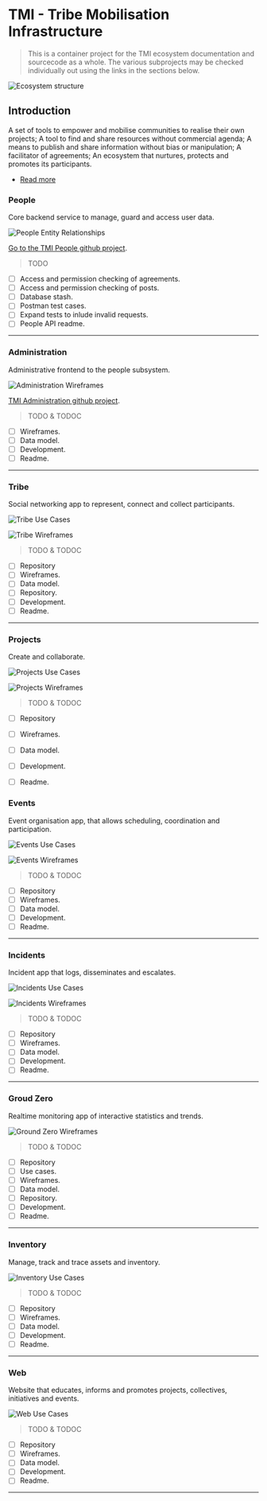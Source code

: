 # TMI - Tribe Mobilisation Infrastructure

>This is a container project for the TMI ecosystem documentation and sourcecode
as a whole. The various subprojects may be checked individually out using the
links in the sections below.

![Ecosystem structure](./docs/ecosystem.svg)


## Introduction

A set of tools to empower and mobilise communities to realise their own
projects; A tool to find and share resources without commercial agenda; A means
to publish and share information without bias or manipulation; A facilitator of
agreements; An ecosystem that nurtures, protects and promotes its participants.

* [Read more](./docs/Introduction.pdf)


### People

Core backend service to manage, guard and access user data.

![People Entity Relationships](./docs/People-Entity-Relationships.svg)

[Go to the TMI People github project](https://github.com/AfrikaBurn/TMI-People).

>TODO
- [ ] Access and permission checking of agreements.
- [ ] Access and permission checking of posts.
- [ ] Database stash.
- [ ] Postman test cases.
- [ ] Expand tests to inlude invalid requests.
- [ ] People API readme.

<hr />


### Administration

Administrative frontend to the people subsystem.

![Administration Wireframes](./docs/Administration-Wireframes.svg)

[TMI Administration github project](https://github.com/AfrikaBurn/TMI-Admin).

>TODO & TODOC
- [ ] Wireframes.
- [ ] Data model.
- [ ] Development.
- [ ] Readme.

<hr />


### Tribe

Social networking app to represent, connect and collect participants.

![Tribe Use Cases](./docs/Tribe-Use-Cases.svg)

![Tribe Wireframes](./docs/Tribe-Wireframes.svg)

>TODO & TODOC
- [ ] Repository
- [ ] Wireframes.
- [ ] Data model.
- [ ] Repository.
- [ ] Development.
- [ ] Readme.

<hr />


### Projects

Create and collaborate.

![Projects Use Cases](./docs/Projects-Use-Cases.svg)

![Projects Wireframes](./docs/Projects-Wireframes.svg)

>TODO & TODOC
- [ ] Repository
- [ ] Wireframes.
- [ ] Data model.
- [ ] Development.
- [ ] Readme.


### Events

Event organisation app, that allows scheduling, coordination and participation.

![Events Use Cases](./docs/Event-Use-Cases.svg)

![Events Wireframes](./docs/Event-Wireframes.svg)


>TODO & TODOC
- [ ] Repository
- [ ] Wireframes.
- [ ] Data model.
- [ ] Development.
- [ ] Readme.

<hr />


### Incidents

Incident app that logs, disseminates and escalates.

![Incidents Use Cases](./docs/Incident-Use-Cases.svg)

![Incidents Wireframes](./docs/Incidents-Wireframes.svg)

>TODO & TODOC
- [ ] Repository
- [ ] Wireframes.
- [ ] Data model.
- [ ] Development.
- [ ] Readme.

<hr />


### Groud Zero

Realtime monitoring app of interactive statistics and trends.

![Ground Zero Wireframes](./docs/Ground-Zero-Wireframes.svg)

>TODO & TODOC
- [ ] Repository
- [ ] Use cases.
- [ ] Wireframes.
- [ ] Data model.
- [ ] Repository.
- [ ] Development.
- [ ] Readme.

<hr />


### Inventory

Manage, track and trace assets and inventory.

![Inventory Use Cases](./docs/Inventory-Use-Cases.svg)

>TODO & TODOC
- [ ] Repository
- [ ] Wireframes.
- [ ] Data model.
- [ ] Development.
- [ ] Readme.

<hr />


### Web

Website that educates, informs and promotes projects, collectives, initiatives
and events.

![Web Use Cases](./docs/Web-Use-Cases.svg)

>TODO & TODOC
- [ ] Repository
- [ ] Wireframes.
- [ ] Data model.
- [ ] Development.
- [ ] Readme.

<hr />
